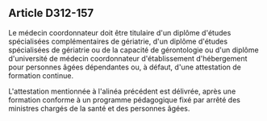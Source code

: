 ## Article D312-157

Le médecin coordonnateur doit être titulaire d'un diplôme d'études spécialisées complémentaires de gériatrie,
d'un diplôme d'études spécialisées de gériatrie ou de la capacité de gérontologie ou d'un diplôme d'université
de médecin coordonnateur d'établissement d'hébergement pour personnes âgées dépendantes ou, à défaut,
d'une attestation de formation continue.

L'attestation mentionnée à l'alinéa précédent est délivrée, après une formation conforme à un programme
pédagogique fixé par arrêté des ministres chargés de la santé et des personnes âgées.


